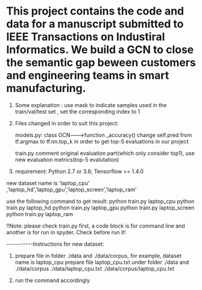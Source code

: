 # This project contains the code and data for a manuscript submitted to IEEE Transactions on Industiral Informatics. We build a GCN to close the semantic gap beween customers and engineering teams in smart manufacturing.


1. Some explanation :
	use mask to indicate samples used in the train/val/test set , set the corresponding index to 1

2. Files changed in order to suit this project:

	models.py:
		class GCN--->function _accuracy()
		change self.pred from tf.argmax to tf.nn.top_k in order to get top-5 evaluations in our project

	train.py 
		comment original evaluation part(which only consider top1), use new evaluation metrics(top-5 evalutation)
	
3.  requirement: Python 2.7 or 3.6; Tensorflow >= 1.4.0

new dataset name is 'laptop_cpu' ,'laptop_hd','laptop_gpu','laptop_screen','laptop_ram'

use the following command to get result:
python train.py laptop_cpu
python train.py laptop_hd
python train.py laptop_gpu
python train.py laptop_screen
python train.py laptop_ram

!!Note: please check train.py first, a code block is for command line and another is for run in spyder. Check before run it!

-----------Instructions for new dataset:
1. prepare file in folder ./data and ./data/corpus, for example, dataset name is laptop_cpu
prepare file laptop_cpu.txt under folder ./data and ./data/corpus
./data/laptop_cpu.txt
./data/corpus/laptop_cpu.txt

2. run the command accordingly
